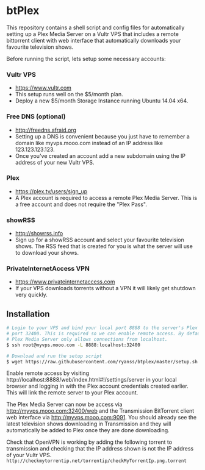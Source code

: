 btPlex
======

This repository contains a shell script and config files for automatically
setting up a Plex Media Server on a Vultr VPS that includes a remote
bittorrent client with web interface that automatically downloads your
favourite television shows.

Before running the script, lets setup some necessary accounts:


### Vultr VPS

* https://www.vultr.com
* This setup runs well on the $5/month plan.
* Deploy a new $5/month Storage Instance running Ubuntu 14.04 x64.


### Free DNS (optional)

* http://freedns.afraid.org
* Setting up a DNS is convenient because you just have to remember a domain
  like myvps.mooo.com instead of an IP address like 123.123.123.123.
* Once you've created an account add a new subdomain using the IP address of
  your new Vultr VPS.


### Plex

* https://plex.tv/users/sign_up
* A Plex account is required to access a remote Plex Media Server. This is a
  free account and does not require the "Plex Pass".


### showRSS

* http://showrss.info
* Sign up for a showRSS account and select your favourite television shows. The
  RSS feed that is created for you is what the server will use to download your
  shows.


### PrivateInternetAccess VPN

* https://www.privateinternetaccess.com
* If your VPS downloads torrents without a VPN it will likely get shutdown very
  quickly.


Installation
------------

```bash
# Login to your VPS and bind your local port 8888 to the server's Plex
# port 32400. This is required so we can enable remote access. By default,
# Plex Media Server only allows connections from localhost.
$ ssh root@myvps.mooo.com -L 8888:localhost:32400

# Download and run the setup script
$ wget https://raw.githubusercontent.com/ryanss/btplex/master/setup.sh && sh setup.sh
```

Enable remote access by visiting
http://localhost:8888/web/index.html#!/settings/server in your local browser
and logging in with the Plex account credentials created earlier. This will
link the remote server to your Plex account.

The Plex Media Server can now be access via http://myvps.mooo.com:32400/web and
the Transmission BitTorrent client web interface via
http://myvps.mooo.com:9091. You should already see the latest television shows
downloading in Transmission and they will automatically be added to Plex once
they are done downloading.

Check that OpenVPN is working by adding the following torrent to transmission
and checking that the IP address shown is not the IP address of your
Vultr VPS.
`http://checkmytorrentip.net/torrentip/checkMyTorrentIp.png.torrent`
